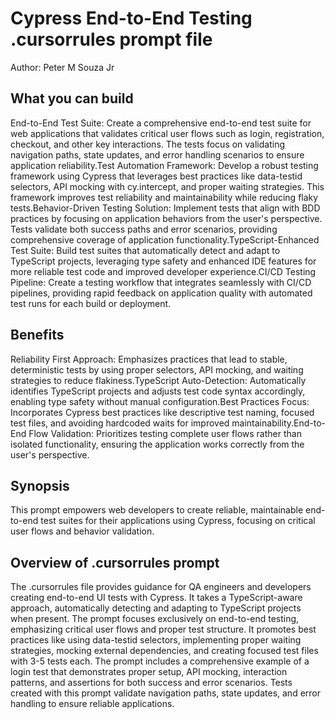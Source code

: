 # Cypress End-to-End Testing .cursorrules prompt file

Author: Peter M Souza Jr

## What you can build

End-to-End Test Suite: Create a comprehensive end-to-end test suite for web applications that validates critical user flows such as login, registration, checkout, and other key interactions. The tests focus on validating navigation paths, state updates, and error handling scenarios to ensure application reliability.Test Automation Framework: Develop a robust testing framework using Cypress that leverages best practices like data-testid selectors, API mocking with cy.intercept, and proper waiting strategies. This framework improves test reliability and maintainability while reducing flaky tests.Behavior-Driven Testing Solution: Implement tests that align with BDD practices by focusing on application behaviors from the user's perspective. Tests validate both success paths and error scenarios, providing comprehensive coverage of application functionality.TypeScript-Enhanced Test Suite: Build test suites that automatically detect and adapt to TypeScript projects, leveraging type safety and enhanced IDE features for more reliable test code and improved developer experience.CI/CD Testing Pipeline: Create a testing workflow that integrates seamlessly with CI/CD pipelines, providing rapid feedback on application quality with automated test runs for each build or deployment.

## Benefits

Reliability First Approach: Emphasizes practices that lead to stable, deterministic tests by using proper selectors, API mocking, and waiting strategies to reduce flakiness.TypeScript Auto-Detection: Automatically identifies TypeScript projects and adjusts test code syntax accordingly, enabling type safety without manual configuration.Best Practices Focus: Incorporates Cypress best practices like descriptive test naming, focused test files, and avoiding hardcoded waits for improved maintainability.End-to-End Flow Validation: Prioritizes testing complete user flows rather than isolated functionality, ensuring the application works correctly from the user's perspective.

## Synopsis

This prompt empowers web developers to create reliable, maintainable end-to-end test suites for their applications using Cypress, focusing on critical user flows and behavior validation.

## Overview of .cursorrules prompt

The .cursorrules file provides guidance for QA engineers and developers creating end-to-end UI tests with Cypress. It takes a TypeScript-aware approach, automatically detecting and adapting to TypeScript projects when present. The prompt focuses exclusively on end-to-end testing, emphasizing critical user flows and proper test structure. It promotes best practices like using data-testid selectors, implementing proper waiting strategies, mocking external dependencies, and creating focused test files with 3-5 tests each. The prompt includes a comprehensive example of a login test that demonstrates proper setup, API mocking, interaction patterns, and assertions for both success and error scenarios. Tests created with this prompt validate navigation paths, state updates, and error handling to ensure reliable applications.
